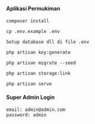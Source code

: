 #### Aplikasi Permukiman

``` composer install ```

``` cp .env.example .env ```

``` Setup database dll di file .env ```

``` php artisan key:generate ```

``` php artisan migrate --seed ```

``` php artisan storage:link ```

``` php artisan serve ```

#### Super Admin Login
```
email: admin@admin.com
password: admin
```

